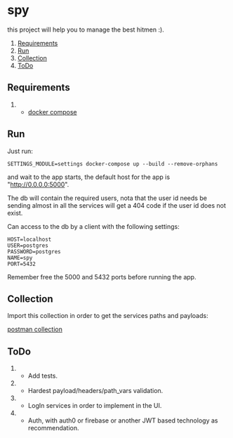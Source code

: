# spy
this project will help you to manage the best hitmen :).

1. [Requirements](#requirements)
2. [Run](#run)
3. [Collection](#collection)
3. [ToDo](#todo)

## Requirements
1. - [docker compose](https://docs.docker.com/compose/)

## Run
Just run:
```
SETTINGS_MODULE=settings docker-compose up --build --remove-orphans
```

and wait to the app starts, the default host for the app is "http://0.0.0.0:5000".

The db will contain the required users, nota that the user id needs be sending almost in all the services will get a
404 code if the user id does not exist.

Can access to the db by a client with the following settings:
```
HOST=localhost
USER=postgres
PASSWORD=postgres
NAME=spy
PORT=5432
```

Remember free the 5000 and 5432 ports before running the app.

## Collection
Import this collection in order to get the services paths and payloads:

[postman collection](https://www.getpostman.com/collections/db06a55db3bf5b238b8d)

## ToDo
1. - Add tests.
2. - Hardest payload/headers/path_vars validation.
3. - LogIn services in order to implement in the UI.
4. - Auth, with auth0 or firebase or another JWT based technology as recommendation.
